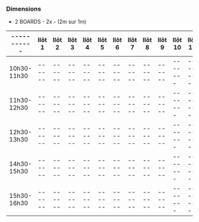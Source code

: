 ### Dimensions
 * 2 BOARDS - 2x - (2m sur 1m)

----------- | Ilôt 1 | Ilôt 2 | Ilôt 3 | Ilôt 4 | Ilôt 5 | Ilôt 6 | Ilôt 7 | Ilôt 8 | Ilôt 9 | Ilôt 10 | Ilôt 11 |
----------- | ------ | ------ | ------ | ------ | ------ | ------ | ------ | ------ | ------ | ------- | ------- |
10h30-11h30 | ------ | ------ | ------ | ------ | ------ | ------ | ------ | ------ | ------ | ------- | ------- |
11h30-12h30 | ------ | ------ | ------ | ------ | ------ | ------ | ------ | ------ | ------ | ------- | ------- |
12h30-13h30 | ------ | ------ | ------ | ------ | ------ | ------ | ------ | ------ | ------ | ------- | ------- |
14h30-15h30 | ------ | ------ | ------ | ------ | ------ | ------ | ------ | ------ | ------ | ------- | ------- |
15h30-16h30 | ------ | ------ | ------ | ------ | ------ | ------ | ------ | ------ | ------ | ------- | ------- |
